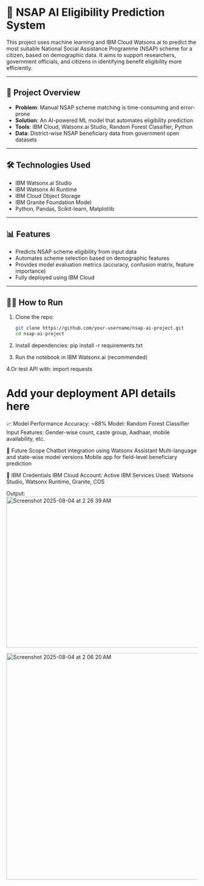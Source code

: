 # 🧠 NSAP AI Eligibility Prediction System

This project uses machine learning and IBM Cloud Watsonx.ai to predict the most suitable National Social Assistance Programme (NSAP) scheme for a citizen, based on demographic data. It aims to support researchers, government officials, and citizens in identifying benefit eligibility more efficiently.

---

## 🚀 Project Overview

- **Problem**: Manual NSAP scheme matching is time-consuming and error-prone
- **Solution**: An AI-powered ML model that automates eligibility prediction
- **Tools**: IBM Cloud, Watsonx.ai Studio, Random Forest Classifier, Python
- **Data**: District-wise NSAP beneficiary data from government open datasets

---

## 🛠️ Technologies Used

- IBM Watsonx.ai Studio
- IBM Watsonx AI Runtime
- IBM Cloud Object Storage
- IBM Granite Foundation Model
- Python, Pandas, Scikit-learn, Matplotlib

---

## 📊 Features

- Predicts NSAP scheme eligibility from input data
- Automates scheme selection based on demographic features
- Provides model evaluation metrics (accuracy, confusion matrix, feature importance)
- Fully deployed using IBM Cloud

---

## 👨‍💻 How to Run

1. Clone the repo:
   ```bash
   git clone https://github.com/your-username/nsap-ai-project.git
   cd nsap-ai-project
2. Install dependencies:
   pip install -r requirements.txt

3. Run the notebook in IBM Watsonx.ai (recommended)

4.Or test API with:
  import requests

# Add your deployment API details here
📈 Model Performance
Accuracy: ~88%
Model: Random Forest Classifier
Input Features: Gender-wise count, caste group, Aadhaar, mobile availability, etc.

🧠 Future Scope
Chatbot integration using Watsonx Assistant
Multi-language and state-wise model versions
Mobile app for field-level beneficiary prediction

📜 IBM Credentials
IBM Cloud Account: Active
IBM Services Used: Watsonx Studio, Watsonx Runtime, Granite, COS

Output:
<img width="1582" height="398" alt="Screenshot 2025-08-04 at 2 26 39 AM" src="https://github.com/user-attachments/assets/ed43da6e-2b6a-40bf-8283-5c7d263aebd3" />

<img width="1116" height="597" alt="Screenshot 2025-08-04 at 2 06 20 AM" src="https://github.com/user-attachments/assets/589d3a11-1166-4fd9-bbcb-5e9b79e9cd7f" />

